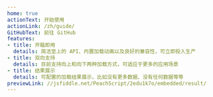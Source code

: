 ```yaml
---
home: true
actionText: 开始使用
actionLink: /zh/guide/
GitHubText: 前往 GitHub
features:
- title: 开箱即用
  details: 简洁至上的 API、内置加载动画以及良好的兼容性，可立即投入生产
- title: 双向支持
  details: 目前支持向上和向下两种加载方式，可适应于更多的应用场景
- title: 结果展示
  details: 可配置的加载结果展示，比如没有更多数据、没有任何数据等等
previewLink: //jsfiddle.net/PeachScript/2edu1k7o/embedded/result/
---
```

